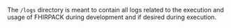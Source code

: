 The `/logs` directory is meant to contain all logs related to the execution and usage of FHIRPACK during development and if desired during execution.
